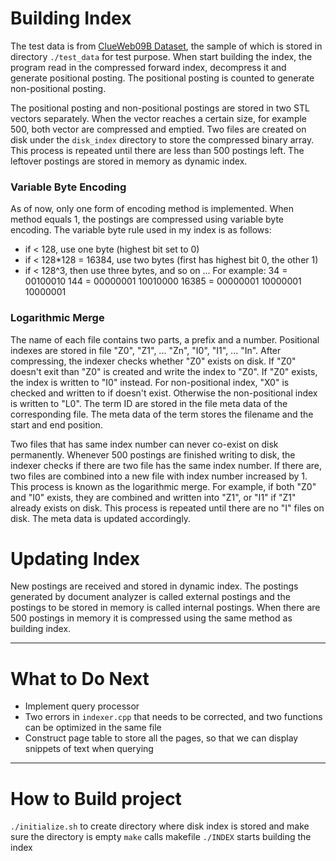 # Building Index
The test data is from [ClueWeb09B Dataset](https://lemurproject.org/clueweb09/), the sample of which is stored in directory `./test_data` for test purpose. When start building the index, the program read in the compressed forward index, decompress it and generate positional posting. The positional posting is counted to generate non-positional posting.

The positional posting and non-positional postings are stored in two STL vectors separately. When the vector reaches a certain size, for example 500, both vector are compressed and emptied. Two files are created on disk under the `disk_index` directory to store the compressed binary array. This process is repeated until there are less than 500 postings left. The leftover postings are stored in memory as dynamic index.

### Variable Byte Encoding
As of now, only one form of encoding method is implemented. When method equals 1, the postings are compressed using variable byte encoding. The variable byte rule used in my index is as follows:
- if < 128, use one byte (highest bit set to 0)
- if < 128*128 = 16384, use two bytes (first has highest bit 0, the other 1)
- if < 128^3, then use three bytes, and so on ...
For example:
34 = 00100010
144 = 00000001 10010000
16385 = 00000001 10000001 10000001

### Logarithmic Merge
The name of each file contains two parts, a prefix and a number. Positional indexes are stored in file "Z0", "Z1", ... "Zn", "I0", "I1", ... "In". After compressing, the indexer checks whether "Z0" exists on disk. If "Z0" doesn't exit than "Z0" is created and write the index to "Z0". If "Z0" exists, the index is written to "I0" instead. For non-positional index, "X0" is checked and written to if doesn't exist. Otherwise the non-positional index is written to "L0". The term ID are stored in the file meta data of the corresponding file. The meta data of the term stores the filename and the start and end position.

Two files that has same index number can never co-exist on disk permanently. Whenever 500 postings are finished writing to disk, the indexer checks if there are two file has the same index number. If there are, two files are combined into a new file with index number increased by 1. This process is known as the logarithmic merge. For example, if both "Z0" and "I0" exists, they are combined and written into "Z1", or "I1" if "Z1" already exists on disk. This process is repeated until there are no "I" files on disk. The meta data is updated accordingly.

# Updating Index
New postings are received and stored in dynamic index. The postings generated by document analyzer is called external postings and the postings to be stored in memory is called internal postings. When there are 500 postings in memory it is compressed using the same method as building index.

---
# What to Do Next
- Implement query processor
- Two errors in `indexer.cpp` that needs to be corrected, and two functions can be optimized in the same file
- Construct page table to store all the pages, so that we can display snippets of text when querying

---
# How to Build project
`./initialize.sh`  to create directory where disk index is stored and make sure the directory is empty
`make`             calls makefile
`./INDEX`          starts building the index

